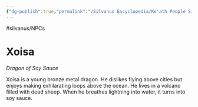 ```yaml
---
{"dg-publish":true,"permalink":"/Silvanus Encyclopedia/Ke'ath People Silvanus/Xoisa Silvanus/"}
---
```


 #silvanus/NPCs
# Xoisa
*Dragon of Soy Sauce*

Xoisa is a young bronze metal dragon. He dislikes flying above cities but enjoys making exhilarating loops above the ocean. He lives in a volcano filled with dead sheep. When he breathes lightning into water, it turns into soy sauce.
